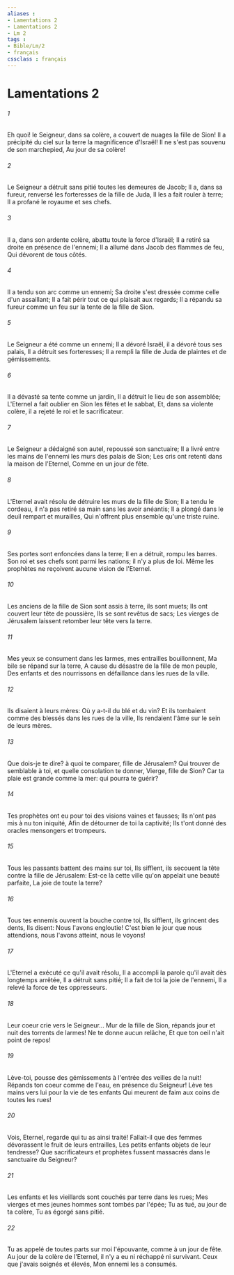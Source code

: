 ```yaml
---
aliases : 
- Lamentations 2
- Lamentations 2
- Lm 2
tags : 
- Bible/Lm/2
- français
cssclass : français
---
```


# Lamentations 2

###### 1
Eh quoi! le Seigneur, dans sa colère, a couvert de nuages la fille de Sion! Il a précipité du ciel sur la terre la magnificence d'Israël! Il ne s'est pas souvenu de son marchepied, Au jour de sa colère!
###### 2
Le Seigneur a détruit sans pitié toutes les demeures de Jacob; Il a, dans sa fureur, renversé les forteresses de la fille de Juda, Il les a fait rouler à terre; Il a profané le royaume et ses chefs.
###### 3
Il a, dans son ardente colère, abattu toute la force d'Israël; Il a retiré sa droite en présence de l'ennemi; Il a allumé dans Jacob des flammes de feu, Qui dévorent de tous côtés.
###### 4
Il a tendu son arc comme un ennemi; Sa droite s'est dressée comme celle d'un assaillant; Il a fait périr tout ce qui plaisait aux regards; Il a répandu sa fureur comme un feu sur la tente de la fille de Sion.
###### 5
Le Seigneur a été comme un ennemi; Il a dévoré Israël, il a dévoré tous ses palais, Il a détruit ses forteresses; Il a rempli la fille de Juda de plaintes et de gémissements.
###### 6
Il a dévasté sa tente comme un jardin, Il a détruit le lieu de son assemblée; L'Eternel a fait oublier en Sion les fêtes et le sabbat, Et, dans sa violente colère, il a rejeté le roi et le sacrificateur.
###### 7
Le Seigneur a dédaigné son autel, repoussé son sanctuaire; Il a livré entre les mains de l'ennemi les murs des palais de Sion; Les cris ont retenti dans la maison de l'Eternel, Comme en un jour de fête.
###### 8
L'Eternel avait résolu de détruire les murs de la fille de Sion; Il a tendu le cordeau, il n'a pas retiré sa main sans les avoir anéantis; Il a plongé dans le deuil rempart et murailles, Qui n'offrent plus ensemble qu'une triste ruine.
###### 9
Ses portes sont enfoncées dans la terre; Il en a détruit, rompu les barres. Son roi et ses chefs sont parmi les nations; il n'y a plus de loi. Même les prophètes ne reçoivent aucune vision de l'Eternel.
###### 10
Les anciens de la fille de Sion sont assis à terre, ils sont muets; Ils ont couvert leur tête de poussière, Ils se sont revêtus de sacs; Les vierges de Jérusalem laissent retomber leur tête vers la terre.
###### 11
Mes yeux se consument dans les larmes, mes entrailles bouillonnent, Ma bile se répand sur la terre, A cause du désastre de la fille de mon peuple, Des enfants et des nourrissons en défaillance dans les rues de la ville.
###### 12
Ils disaient à leurs mères: Où y a-t-il du blé et du vin? Et ils tombaient comme des blessés dans les rues de la ville, Ils rendaient l'âme sur le sein de leurs mères.
###### 13
Que dois-je te dire? à quoi te comparer, fille de Jérusalem? Qui trouver de semblable à toi, et quelle consolation te donner, Vierge, fille de Sion? Car ta plaie est grande comme la mer: qui pourra te guérir?
###### 14
Tes prophètes ont eu pour toi des visions vaines et fausses; Ils n'ont pas mis à nu ton iniquité, Afin de détourner de toi la captivité; Ils t'ont donné des oracles mensongers et trompeurs.
###### 15
Tous les passants battent des mains sur toi, Ils sifflent, ils secouent la tête contre la fille de Jérusalem: Est-ce là cette ville qu'on appelait une beauté parfaite, La joie de toute la terre?
###### 16
Tous tes ennemis ouvrent la bouche contre toi, Ils sifflent, ils grincent des dents, Ils disent: Nous l'avons engloutie! C'est bien le jour que nous attendions, nous l'avons atteint, nous le voyons!
###### 17
L'Eternel a exécuté ce qu'il avait résolu, Il a accompli la parole qu'il avait dès longtemps arrêtée, Il a détruit sans pitié; Il a fait de toi la joie de l'ennemi, Il a relevé la force de tes oppresseurs.
###### 18
Leur coeur crie vers le Seigneur... Mur de la fille de Sion, répands jour et nuit des torrents de larmes! Ne te donne aucun relâche, Et que ton oeil n'ait point de repos!
###### 19
Lève-toi, pousse des gémissements à l'entrée des veilles de la nuit! Répands ton coeur comme de l'eau, en présence du Seigneur! Lève tes mains vers lui pour la vie de tes enfants Qui meurent de faim aux coins de toutes les rues!
###### 20
Vois, Eternel, regarde qui tu as ainsi traité! Fallait-il que des femmes dévorassent le fruit de leurs entrailles, Les petits enfants objets de leur tendresse? Que sacrificateurs et prophètes fussent massacrés dans le sanctuaire du Seigneur?
###### 21
Les enfants et les vieillards sont couchés par terre dans les rues; Mes vierges et mes jeunes hommes sont tombés par l'épée; Tu as tué, au jour de ta colère, Tu as égorgé sans pitié.
###### 22
Tu as appelé de toutes parts sur moi l'épouvante, comme à un jour de fête. Au jour de la colère de l'Eternel, il n'y a eu ni réchappé ni survivant. Ceux que j'avais soignés et élevés, Mon ennemi les a consumés.
